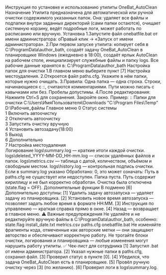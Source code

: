 Инструкция по установке и использованию утилиты OneBat_AutoClean
 Назначение
Утилита предназначена для автоматической или ручной очистки содержимого указанных папок. Она:
удаляет все файлы и подпапки внутри заданных директорий (сами папки остаются),
очищает системную корзину,
ведёт подробные логи,
может работать по расписанию или вручную.
 Установка
1.Запустите файл onebatfile.bat от имени администратора:
oПравый клик → «Запуск от имени администратора».
2.При первом запуске утилита:
копирует себя в C:\ProgramData\author_bath,
создаёт задачу OneBat_AutoClean в планировщике Windows (ежедневно в 18:00),
создаёт ярлык AutoClean на рабочем столе,
инициализирует служебные файлы и папку logs.
 Все рабочие данные хранятся в:
C:\ProgramData\author_bath
 Настройка папок для очистки
1.В главном меню выберите пункт [7] Настройка местоудаления.
2.Откроется файл paths.cfg. Укажите в нём папки, которые нужно очищать.
3.Правила:
Одна папка — одна строка.
Строки, начинающиеся с ::, считаются комментариями.
Пути можно писать с кавычками или без.
Пробелы допустимы.
4.После редактирования:
Нажмите Ctrl+S для сохранения.
Закройте окно.
Пример:
:: Папки для очистки C:\Users\ИмяПользователя\Downloads "C:\Program Files\Temp" D:\Рабочие_файлы 
 Главное меню
0	Статус системы		
1	Включить автоочистку		
2	Отключить автоочистку		
3	Запустить очистку вручную		
4	Установить автозадачу(18:00)		
5	Выход		
6	Дополнительно		
7	Настройка местоудаления		
 Логирование
logs\summary.log — краткие итоги каждой очистки.
logs\deleted_YYYY-MM-DD_HH-mm.log — список удалённых файлов и папок.
logs\metrics.csv — таблица с датой, количеством, объёмом и свободным местом.
logs\history.log — контрольная подпись очистки.
 Если в summary.log указано Обработано: 0, это может означать:
Путь в paths.cfg не существует или недоступен.
Папка пуста.
Путь содержит кириллицу и не был корректно обработан.
Очистка была отключена (state.flag = OFF).
 Дополнительные функции
В подменю [6] Дополнительно доступны:
[1] Удалить задачу автозапуска — удаляет задачу из планировщика.
[2] Установить новое время автозапуска — позволяет задать любое время в формате HH:MM.
[3] Инструкция по управлению — краткая справка прямо в окне.
[4] Назад — возвращает в главное меню.
⚠️ Важные предупреждения
Не удаляйте и не редактируйте вручную файлы в C:\ProgramData\author_bath, особенно:
state.flag
install_date.txt
metrics.csv
paths.cfg
onebatfile.bat
Не изменяйте фрагменты кода, отмеченные как авторские метки — они защищают авторство и обеспечивают корректную работу.
Не трогайте блоки очистки, логирования и планировщика — любые изменения могут нарушить работу утилиты.
✅ Чек-лист для сотрудника
[1] Запустил .bat от имени администратора.
[2] Указал нужные папки в paths.cfg, сохранил файл.
[3] Проверил статус в пункте [0].
[4] Убедился, что задача OneBat_AutoClean есть в планировщике.
[5] Провёл ручную очистку через [3] (по желанию).
[6] Проверил логи в logs\summary.log.
